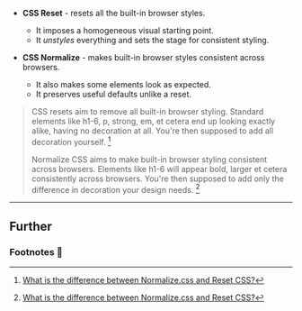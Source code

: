 - **CSS Reset** - resets all the built-in browser styles.
    - It imposes a homogeneous visual starting point.
    - It _unstyles_ everything and sets the stage for consistent styling.

- **CSS Normalize** - makes built-in browser styles consistent across browsers.
    - It also makes some elements look as expected.
    - It preserves useful defaults unlike a reset.

>CSS resets aim to remove all built-in browser styling. Standard elements like h1-6, p, strong, em, et cetera end up looking exactly alike, having no decoration at all. You're then supposed to add all decoration yourself. [^1]
>
> Normalize CSS aims to make built-in browser styling consistent across browsers. Elements like h1-6 will appear bold, larger et cetera consistently across browsers. You're then supposed to add only the difference in decoration your design needs. [^1]

---
## Further

### Footnotes 📝

[^1]: [What is the difference between Normalize.css and Reset CSS?](https://stackoverflow.com/a/6896881)